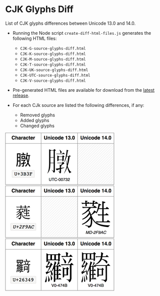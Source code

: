 # CJK Glyphs Diff

List of CJK glyphs differences between Unicode 13.0 and 14.0.

- Running the Node script `create-diff-html-files.js` generates the following HTML files:

    - `CJK-G-source-glyphs-diff.html`
    - `CJK-K-source-glyphs-diff.html`
    - `CJK-M-source-glyphs-diff.html`
    - `CJK-T-source-glyphs-diff.html`
    - `CJK-UK-source-glyphs-diff.html`
    - `CJK-UTC-source-glyphs-diff.html`
    - `CJK-V-source-glyphs-diff.html`

- Pre-generated HTML files are available for download from the [latest release](https://github.com/tonton-pixel/cjk-glyphs-diff/releases/latest).

- For each CJk source are listed the following differences, if any:

    - Removed glyphs
    - Added glyphs
    - Changed glyphs

<img width="345" src="removed-example.png">

<img width="345" src="added-example.png">

<img width="345" src="changed-example.png">

